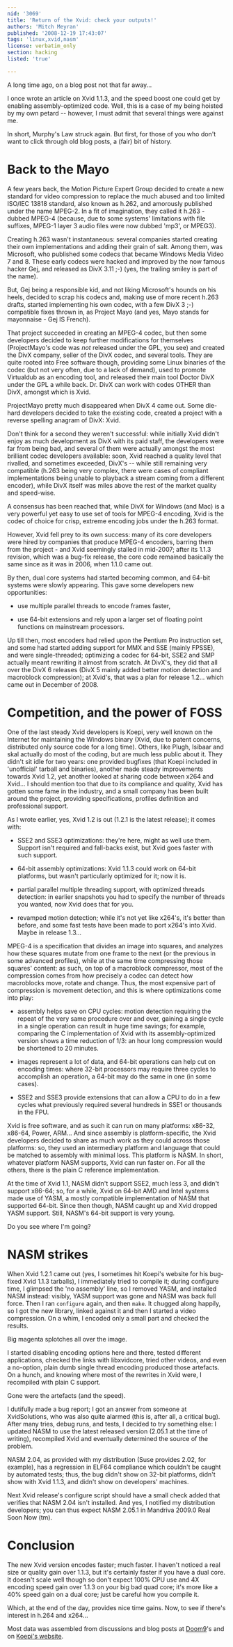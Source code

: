 ```yaml
---
nid: '3069'
title: 'Return of the Xvid: check your outputs!'
authors: 'Mitch Meyran'
published: '2008-12-19 17:43:07'
tags: 'linux,xvid,nasm'
license: verbatim_only
section: hacking
listed: 'true'

---
```

A long time ago, on a blog post not that far away...

I once wrote an article on Xvid 1.1.3, and the speed boost one could get by enabling assembly-optimized code. Well, this is a case of my being hoisted by my own petard -- however, I must admit that several things were against me.

In short, Murphy's Law struck again. But first, for those of you who don't want to click through old blog posts, a (fair) bit of history.

# Back to the Mayo

A few years back, the Motion Picture Expert Group decided to create a new standard for video compression to replace the much abused and too limited ISO/IEC 13818 standard, also known as h.262, and amorously published under the name MPEG-2. In a fit of imagination, they called it h.263 - dubbed MPEG-4 (because, due to some systems' limitations with file suffixes, MPEG-1 layer 3 audio files were now dubbed 'mp3', or MPEG3).

Creating h.263 wasn't instantaneous: several companies started creating their own implementations and adding their grain of salt. Among them, was Microsoft, who published some codecs that became Windows Media Video 7 and 8. These early codecs were hacked and improved by the now famous hacker Gej, and released as DivX 3.11 ;-) (yes, the trailing smiley is part of the name).

But, Gej being a responsible kid, and not liking Microsoft's hounds on his heels, decided to scrap his codecs and, making use of more recent h.263 drafts, started implementing his own codec, with a few DivX 3 ;-) compatible fixes thrown in, as Project Mayo (and yes, Mayo stands for mayonnaise - Gej IS French).

That project succeeded in creating an MPEG-4 codec, but then some developers decided to keep further modifications for themselves (ProjectMayo's code was _not_ released under the GPL, you see) and created the DivX company, seller of the DivX codec, and several tools. They are quite rooted into Free software though, providing some Linux binaries of the codec (but not very often, due to a lack of demand), used to promote Virtualdub as an encoding tool, and released their main tool Doctor DivX under the GPL a while back. Dr. DivX can work with codes OTHER than DivX, amongst which is Xvid.

ProjectMayo pretty much disappeared when DivX 4 came out. Some die-hard developers decided to take the existing code, created a project with a reverse spelling anagram of DivX: Xvid.

Don't think for a second they weren't successful: while initially Xvid didn't enjoy as much development as DivX with its paid staff, the developers were far from being bad, and several of them were actually amongst the most brilliant codec developers available: soon, Xvid reached a quality level that rivalled, and sometimes exceeded, DivX's -- while still remaining very compatible (h.263 being very complex, there were cases of compliant implementations being unable to playback a stream coming from a different encoder), while DivX itself was miles above the rest of the market quality and speed-wise.

A consensus has been reached that, while DivX for Windows (and Mac) is a very powerful yet easy to use set of tools for MPEG-4 encoding, Xvid is the codec of choice for crisp, extreme encoding jobs under the h.263 format.

However, Xvid fell prey to its own success: many of its core developers were hired by companies that produce MPEG-4 encoders, barring them from the project - and Xvid seemingly stalled in mid-2007; after its 1.1.3 revision, which was a bug-fix release, the core code remained basically the same since as it was in 2006, when 1.1.0 came out.

By then, dual core systems had started becoming common, and 64-bit systems were slowly appearing. This gave some developers new opportunities:

 * use multiple parallel threads to encode frames faster,

 * use 64-bit extensions and rely upon a larger set of floating point functions on mainstream processors.

Up till then, most encoders had relied upon the Pentium Pro instruction set, and some had started adding support for MMX and SSE (mainly FPSSE), and were single-threaded; optimizing a codec for 64-bit, SSE2 and SMP actually meant rewriting it almost from scratch. At DivX's, they did that all over the DivX 6 releases (DivX 5 mainly added better motion detection and macroblock compression); at Xvid's, that was a plan for release 1.2... which came out in December of 2008.

# Competition, and the power of FOSS

One of the last steady Xvid developers is Koepi, very well known on the Internet for maintaining the Windows binary (Xvid, due to patent concerns, distributed only source code for a long time). Others, like Plugh, Isibaar and skal actually do most of the coding, but are much less public about it. They didn't sit idle for two years: one provided bugfixes (that Koepi included in 'unofficial' tarball and binaries), another made steady improvements towards Xvid 1.2, yet another looked at sharing code between x264 and Xvid... I should mention too that due to its compliance and quality, Xvid has gotten some fame in the industry, and a small company has been built around the project, providing specifications, profiles definition and professional support.

As I wrote earlier, yes, Xvid 1.2 is out (1.2.1 is the latest release); it comes with:

* SSE2 and SSE3 optimizations: they're here, might as well use them. Support isn't required and fall-backs exist, but Xvid goes faster with such support.

* 64-bit assembly optimizations: Xvid 1.1.3 could work on 64-bit platforms, but wasn't particularly optimized for it; now it is.

* partial parallel multiple threading support, with optimized threads detection: in earlier snapshots you had to specify the number of threads you wanted, now Xvid does that for you.

* revamped motion detection; while it's not yet like x264's, it's better than before, and some fast tests have been made to port x264's into Xvid. Maybe in release 1.3...

MPEG-4 is a specification that divides an image into squares, and analyzes how these squares mutate from one frame to the next (or the previous in some advanced profiles), while at the same time compressing those squares' content: as such, on top of a macroblock compressor, most of the compression comes from how precisely a codec can detect how macroblocks move, rotate and change. Thus, the most expensive part of compression is movement detection, and this is where optimizations come into play:

* assembly helps save on CPU cycles: motion detection requiring the repeat of the very same procedure over and over, gaining a single cycle in a single operation can result in huge time savings; for example, comparing the C implementation of Xvid with its assembly-optimized version shows a time reduction of 1/3: an hour long compression would be shortened to 20 minutes.

* images represent a lot of data, and 64-bit operations can help cut on encoding times: where 32-bit processors may require three cycles to accomplish an operation, a 64-bit may do the same in one (in some cases).

* SSE2 and SSE3 provide extensions that can allow a CPU to do in a few cycles what previously required several hundreds in SSE1 or thousands in the FPU.

Xvid is free software, and as such it can run on many platforms: x86-32, x86-64, Power, ARM... And since assembly is platform-specific, the Xvid developers decided to share as much work as they could across those platforms: so, they used an intermediary platform and language that could be matched to assembly with minimal loss. This platform is NASM. In short, whatever platform NASM supports, Xvid can run faster on. For all the others, there is the plain C reference implementation.

At the time of Xvid 1.1, NASM didn't support SSE2, much less 3, and didn't support x86-64; so, for a while, Xvid on 64-bit AMD and Intel systems made use of YASM, a mostly compatible implementation of NASM that supported 64-bit. Since then though, NASM caught up and Xvid dropped YASM support. Still, NASM's 64-bit support is very young.

Do you see where I'm going?

# NASM strikes

When Xvid 1.2.1 came out (yes, I sometimes hit Koepi's website for his bug-fixed Xvid 1.1.3 tarballs), I immediately tried to compile it; during configure time, I glimpsed the 'no assembly' line, so I removed YASM, and installed NASM instead: visibly, YASM support was gone and NASM was back full force. Then I ran `configure` again, and then `make`. It chugged along happily, so I got the new library, linked against it and then I started a video compression. On a whim, I encoded only a small part and checked the results.

Big magenta splotches all over the image.

I started disabling encoding options here and there, tested different applications, checked the links with libxvidcore, tried other videos, and even a no-option, plain dumb single thread encoding produced those artefacts. On a hunch, and knowing where most of the rewrites in Xvid were, I recompiled with plain C support.

Gone were the artefacts (and the speed).

I dutifully made a bug report; I got an answer from someone at XvidSolutions, who was also quite alarmed (this is, after all, a critical bug). After many tries, debug runs, and tests, I decided to try something else: I updated NASM to use the latest released version (2.05.1 at the time of writing), recompiled Xvid and eventually determined the source of the problem.

NASM 2.04, as provided with my distribution (Suse provides 2.02, for example), has a regression in ELF64 compliance which couldn't be caught by automated tests; thus, the bug didn't show on 32-bit platforms, didn't show with Xvid 1.1.3, and didn't show on developers' machines.

Next Xvid release's configure script should have a small check added that verifies that NASM 2.04 isn't installed. And yes, I notified my distribution developers; you can thus expect NASM 2.05.1 in Mandriva 2009.0 Real Soon Now (tm).

# Conclusion

The new Xvid version encodes faster; much faster. I haven't noticed a real size or quality gain over 1.1.3, but it's certainly faster if you have a dual core. It doesn't scale well though so don't expect 100% CPU use and 4X encoding speed gain over 1.1.3 on your big bad quad core; it's more like a 40% speed gain on a dual core; just be careful how you compile it.

Which, at the end of the day, provides nice time gains. Now, to see if there's interest in h.264 and x264...

Most data was assembled from discussions and blog posts at [Doom9](http://Doom9.org)'s and on [Koepi's website](http://koepi.info).